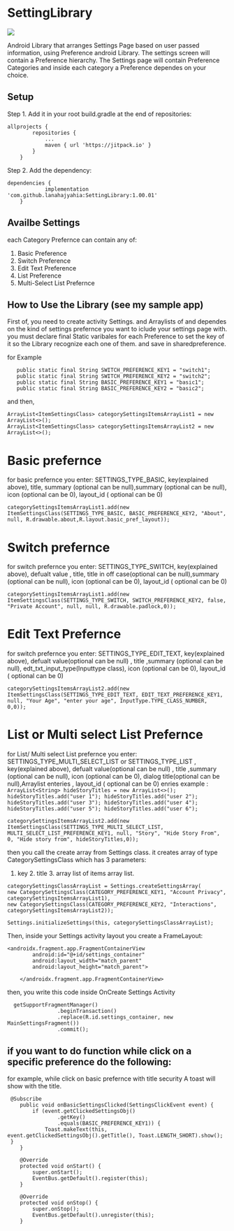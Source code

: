 # SettingLibrary

[![](https://jitpack.io/v/lanahajyahia/SettingLibrary.svg)](https://jitpack.io/#lanahajyahia/SettingLibrary)

Android Library that arranges Settings Page based on user passed information, using Preference android Library. The settings screen will contain a Preference hierarchy.
The Settings page will contain Preference Categories and inside each category a Preference dependes on your choice.

## Setup
Step 1. Add it in your root build.gradle at the end of repositories:
```
allprojects {
		repositories {
			...
			maven { url 'https://jitpack.io' }
		}
	}
```
Step 2. Add the dependency:
```
dependencies {
	        implementation 'com.github.lanahajyahia:SettingLibrary:1.00.01'
	}
  ```

## Availbe Settings
each Category Prefernce can contain any of:
 1. Basic Preference
 2. Switch Preference
 3. Edit Text Preference
 4. List Preference
 5. Multi-Select List Prefernce 
 
 ## How to Use the Library (see my sample app)
 First of, you need to create activity Settings. and Arraylists of <ItemSettingsClass> and <CategorySettingsClass> dependes on the kind of settings prefernce you want
 to iclude your settings page with. you must declare final Static varibales for each Preference to set the key of it so the Library recognize
 each one of them. and save in sharedpreference.
 
 for Example
 ```
    public static final String SWITCH_PREFERENCE_KEY1 = "switch1";
    public static final String SWITCH_PREFERENCE_KEY2 = "switch2";
    public static final String BASIC_PREFERENCE_KEY1 = "basic1";
    public static final String BASIC_PREFERENCE_KEY2 = "basic2";
 ```
 and then,
 ```
 ArrayList<ItemSettingsClass> categorySettingsItemsArrayList1 = new ArrayList<>();
 ArrayList<ItemSettingsClass> categorySettingsItemsArrayList2 = new ArrayList<>();
  ```
  # Basic prefernce
  for basic prefernce you enter: SETTINGS_TYPE_BASIC, key(explained above),  title, summary (optional can be null),summary (optional can be null), 
  icon (optional can be 0), layout_id ( optional can be 0)
 ```
categorySettingsItemsArrayList1.add(new ItemSettingsClass(SETTINGS_TYPE_BASIC, BASIC_PREFERENCE_KEY2, "About", null, R.drawable.about,R.layout.basic_pref_layout));
 ```
  # Switch prefernce
  for switch prefernce you enter: SETTINGS_TYPE_SWITCH, key(explained above), defualt value , title, title in off case(optional can be null),summary (optional can be null), 
  icon (optional can be 0), layout_id ( optional can be 0)
   ```
categorySettingsItemsArrayList1.add(new ItemSettingsClass(SETTINGS_TYPE_SWITCH, SWITCH_PREFERENCE_KEY2, false, "Private Account", null, null, R.drawable.padlock,0));
 ```
   # Edit Text Prefernce
  for switch prefernce you enter: SETTINGS_TYPE_EDIT_TEXT, key(explained above), defualt value(optional can be null) , title ,summary (optional can be null), 
  edt_txt_input_type(Inputtype class), icon (optional can be 0), layout_id ( optional can be 0)
   ```
   categorySettingsItemsArrayList2.add(new ItemSettingsClass(SETTINGS_TYPE_EDIT_TEXT, EDIT_TEXT_PREFERENCE_KEY1, null, "Your Age", "enter your age", InputType.TYPE_CLASS_NUMBER, 0,0));
 ```
 # List or Multi select List Prefernce
 for List/ Multi select List prefernce you enter:
 SETTINGS_TYPE_MULTI_SELECT_LIST or SETTINGS_TYPE_LIST , key(explained above), defualt value(optional can be null) , title ,summary (optional can be null), 
  icon (optional can be 0), dialog title(optional can be null),Arraylist<String> enteries , layout_id ( optional can be 0)
	enries example : 
	```
	ArrayList<String> hideStoryTitles = new ArrayList<>();
        hideStoryTitles.add("user 1");
        hideStoryTitles.add("user 2");
        hideStoryTitles.add("user 3");
        hideStoryTitles.add("user 4");
        hideStoryTitles.add("user 5");
        hideStoryTitles.add("user 6");
	```
	
   ```
categorySettingsItemsArrayList2.add(new ItemSettingsClass(SETTINGS_TYPE_MULTI_SELECT_LIST, MULTI_SELECT_LIST_PREFERENCE_KEY1, null, "Story", "Hide Story From", 0, "Hide story from", hideStoryTitles,0));

 ```
 then you call the create array from Settings class. it creates array of type CategorySettingsClass which has 3 parameters:
 1. key 2. title 3. array list of items array list.
 ```
 categorySettingsClassArrayList = Settings.createSettingsArray(
 new CategorySettingsClass(CATEGORY_PREFERENCE_KEY1, "Account Privacy", categorySettingsItemsArrayList1),
 new CategorySettingsClass(CATEGORY_PREFERENCE_KEY2, "Interactions", categorySettingsItemsArrayList2));

Settings.initializeSettings(this, categorySettingsClassArrayList);
 ```
 Then, inside your Settings activity layout you create a FrameLayout:
 
```
<androidx.fragment.app.FragmentContainerView
        android:id="@+id/settings_container"
        android:layout_width="match_parent"
        android:layout_height="match_parent">

    </androidx.fragment.app.FragmentContainerView>
```
then, you write this code inside OnCreate Settings Activity
```
  getSupportFragmentManager()
                .beginTransaction()
                .replace(R.id.settings_container, new MainSettingsFragment())
                .commit();
```
## if you want to do function while click on a specific preference do the following:

for example, while click on basic prefernce with title security A toast will show with the title.
```
 @Subscribe
    public void onBasicSettingsClicked(SettingsClickEvent event) {
        if (event.getClickedSettingsObj()
                .getKey()
                .equals(BASIC_PREFERENCE_KEY1)) {
            Toast.makeText(this, event.getClickedSettingsObj().getTitle(), Toast.LENGTH_SHORT).show();
 }
    }

    @Override
    protected void onStart() {
        super.onStart();
        EventBus.getDefault().register(this);
    }

    @Override
    protected void onStop() {
        super.onStop();
        EventBus.getDefault().unregister(this);
    }

```
